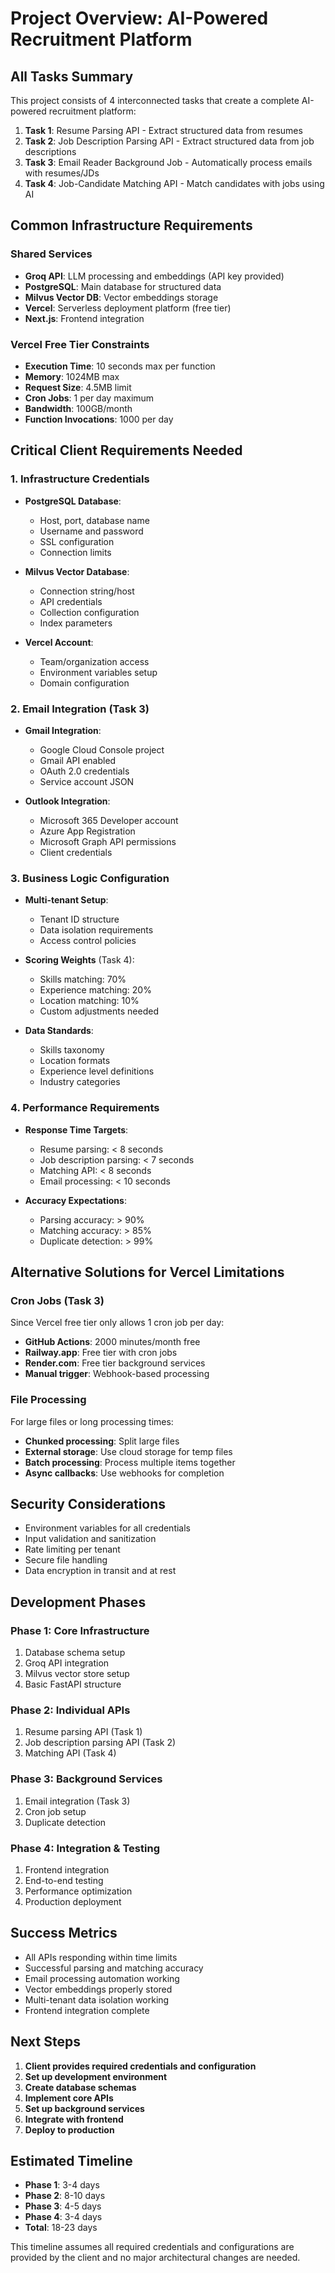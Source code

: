 # Project Overview: AI-Powered Recruitment Platform

## All Tasks Summary

This project consists of 4 interconnected tasks that create a complete AI-powered recruitment platform:

1. **Task 1**: Resume Parsing API - Extract structured data from resumes
2. **Task 2**: Job Description Parsing API - Extract structured data from job descriptions  
3. **Task 3**: Email Reader Background Job - Automatically process emails with resumes/JDs
4. **Task 4**: Job-Candidate Matching API - Match candidates with jobs using AI

## Common Infrastructure Requirements

### Shared Services
- **Groq API**: LLM processing and embeddings (API key provided)
- **PostgreSQL**: Main database for structured data
- **Milvus Vector DB**: Vector embeddings storage
- **Vercel**: Serverless deployment platform (free tier)
- **Next.js**: Frontend integration

### Vercel Free Tier Constraints
- **Execution Time**: 10 seconds max per function
- **Memory**: 1024MB max
- **Request Size**: 4.5MB limit
- **Cron Jobs**: 1 per day maximum
- **Bandwidth**: 100GB/month
- **Function Invocations**: 1000 per day

## Critical Client Requirements Needed

### 1. Infrastructure Credentials
- **PostgreSQL Database**:
  - Host, port, database name
  - Username and password
  - SSL configuration
  - Connection limits

- **Milvus Vector Database**:
  - Connection string/host
  - API credentials
  - Collection configuration
  - Index parameters

- **Vercel Account**:
  - Team/organization access
  - Environment variables setup
  - Domain configuration

### 2. Email Integration (Task 3)
- **Gmail Integration**:
  - Google Cloud Console project
  - Gmail API enabled
  - OAuth 2.0 credentials
  - Service account JSON

- **Outlook Integration**:
  - Microsoft 365 Developer account
  - Azure App Registration
  - Microsoft Graph API permissions
  - Client credentials

### 3. Business Logic Configuration
- **Multi-tenant Setup**:
  - Tenant ID structure
  - Data isolation requirements
  - Access control policies

- **Scoring Weights** (Task 4):
  - Skills matching: 70%
  - Experience matching: 20%
  - Location matching: 10%
  - Custom adjustments needed

- **Data Standards**:
  - Skills taxonomy
  - Location formats
  - Experience level definitions
  - Industry categories

### 4. Performance Requirements
- **Response Time Targets**:
  - Resume parsing: < 8 seconds
  - Job description parsing: < 7 seconds
  - Matching API: < 8 seconds
  - Email processing: < 10 seconds

- **Accuracy Expectations**:
  - Parsing accuracy: > 90%
  - Matching accuracy: > 85%
  - Duplicate detection: > 99%

## Alternative Solutions for Vercel Limitations

### Cron Jobs (Task 3)
Since Vercel free tier only allows 1 cron job per day:
- **GitHub Actions**: 2000 minutes/month free
- **Railway.app**: Free tier with cron jobs
- **Render.com**: Free tier background services
- **Manual trigger**: Webhook-based processing

### File Processing
For large files or long processing times:
- **Chunked processing**: Split large files
- **External storage**: Use cloud storage for temp files
- **Batch processing**: Process multiple items together
- **Async callbacks**: Use webhooks for completion

## Security Considerations
- Environment variables for all credentials
- Input validation and sanitization
- Rate limiting per tenant
- Secure file handling
- Data encryption in transit and at rest

## Development Phases

### Phase 1: Core Infrastructure
1. Database schema setup
2. Groq API integration
3. Milvus vector store setup
4. Basic FastAPI structure

### Phase 2: Individual APIs
1. Resume parsing API (Task 1)
2. Job description parsing API (Task 2)
3. Matching API (Task 4)

### Phase 3: Background Services
1. Email integration (Task 3)
2. Cron job setup
3. Duplicate detection

### Phase 4: Integration & Testing
1. Frontend integration
2. End-to-end testing
3. Performance optimization
4. Production deployment

## Success Metrics
- All APIs responding within time limits
- Successful parsing and matching accuracy
- Email processing automation working
- Vector embeddings properly stored
- Multi-tenant data isolation working
- Frontend integration complete

## Next Steps
1. **Client provides required credentials and configuration**
2. **Set up development environment**
3. **Create database schemas**
4. **Implement core APIs**
5. **Set up background services**
6. **Integrate with frontend**
7. **Deploy to production**

## Estimated Timeline
- **Phase 1**: 3-4 days
- **Phase 2**: 8-10 days
- **Phase 3**: 4-5 days
- **Phase 4**: 3-4 days
- **Total**: 18-23 days

This timeline assumes all required credentials and configurations are provided by the client and no major architectural changes are needed.

